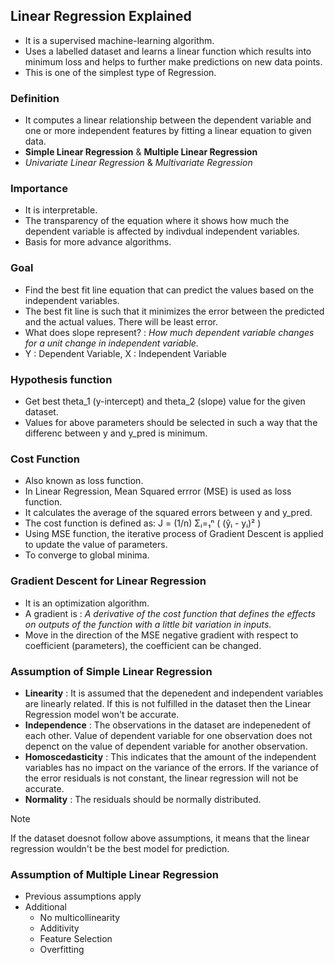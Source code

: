 ## Linear Regression Explained
- It is a supervised machine-learning algorithm.
- Uses a labelled dataset and learns a linear function which results into minimum loss and helps to further make predictions on new data points.
- This is one of the simplest type of Regression.

### Definition
- It computes a linear relationship between the dependent variable and one or more independent features by fitting a linear equation to given data.
- **Simple Linear Regression** & **Multiple Linear Regression**
- _Univariate Linear Regression_ & _Multivariate Regression_

### Importance
- It is interpretable.
- The transparency of the equation where it shows how much the dependent variable is affected by indivdual independent variables.
- Basis for more advance algorithms.

### Goal
- Find the best fit line equation that can predict the values based on the independent variables.
- The best fit line is such that it minimizes the error between the predicted and the actual values. There will be least error.
- What does slope represent? : _How much dependent variable changes for a unit change in independent variable._
- Y : Dependent Variable, X : Independent Variable

### Hypothesis function
- Get best theta_1 (y-intercept) and theta_2 (slope) value for the given dataset.
- Values for above parameters should be selected in such a way that the differenc between y and y_pred is minimum.

### Cost Function
- Also known as loss function.
- In Linear Regression, Mean Squared errror (MSE) is used as loss function.
- It calculates the average of the squared errors between y and y_pred.
- The cost function is defined as: J = (1/n) Σᵢ=₁ⁿ ( (ŷᵢ - yᵢ)² )
- Using MSE function, the iterative process of Gradient Descent is applied to update the value of parameters.
- To converge to global minima.

### Gradient Descent for Linear Regression
- It is an optimization algorithm.
- A gradient is : _A derivative of the cost function that defines the effects on outputs of the function with a little bit variation in inputs._
- Move in the direction of the MSE negative gradient with respect to coefficient (parameters), the coefficient can be changed.

### Assumption of Simple Linear Regression
- **Linearity** : It is assumed that the depenedent and independent variables are linearly related. If this is not fulfilled in the dataset then the Linear Regression model won't be accurate.
- **Independence** : The observations in the dataset are indepenedent of each other. Value of dependent variable for one observation does not depenct on the value of dependent variable for another observation.
- **Homoscedasticity** : This indicates that the amount of the independent variables has no impact on the variance of the errors. If the variance of the error residuals is not constant, the linear regression will not be accurate.
- **Normality** : The residuals should be normally distributed.
> [!NOTE]
> If the dataset doesnot follow above assumptions, it means that the linear regression wouldn't be the best model for prediction.

### Assumption of Multiple Linear Regression
- Previous assumptions apply
- Additional
    - No multicollinearity
    - Additivity
    - Feature Selection
    - Overfitting
